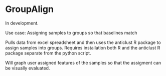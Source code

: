 # GroupAlign

In development.

Use case: Assigning samples to groups so that baselines match

Pulls data from excel spreadsheet and then uses the anticlust R package to assign samples into groups.  Requires installation both R and the anticlust R package separate from the python script.

Will graph user assigned features of the samples so that the assigment can be visually evaluated.
